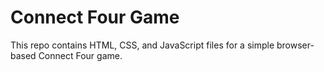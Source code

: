 # Connect Four Game
This repo contains HTML, CSS, and JavaScript files for a simple browser-based Connect Four game.